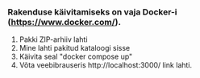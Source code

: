 ### Rakenduse käivitamiseks on vaja Docker-i (https://www.docker.com/).

1. Pakki ZIP-arhiiv lahti
2. Mine lahti pakitud kataloogi sisse
3. Käivita seal "docker compose up"
4. Võta veebibrauseris http://localhost:3000/ link lahti.
